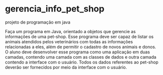 # gerencia_info_pet_shop
projeto de programação em java

Faça um programa em Java, orientado a objetos que gerencie as informações de
uma pet-shop. Esse programa deve ser capaz de listar os animais atendidos pelos
veterinários com todas as informações relacionadas a eles, além de permitir o cadastro
de novos animais e donos. O aluno deve desenvolver esse programa como uma
aplicação em duas camadas, contendo uma camada com as classes de dados e outra
camada contendo a interface com o usuário. Todos os dados referentes ao pet-shop
deverão ser fornecidos por meio da interface com o usuário.
